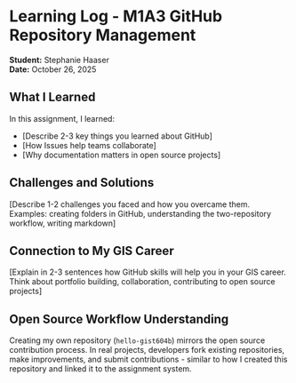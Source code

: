 # Learning Log - M1A3 GitHub Repository Management

**Student:** Stephanie Haaser  
**Date:** October 26, 2025

## What I Learned
In this assignment, I learned:
- [Describe 2-3 key things you learned about GitHub]
- [How Issues help teams collaborate]
- [Why documentation matters in open source projects]

## Challenges and Solutions
[Describe 1-2 challenges you faced and how you overcame them. Examples: creating folders in GitHub, understanding the two-repository workflow, writing markdown]

## Connection to My GIS Career
[Explain in 2-3 sentences how GitHub skills will help you in your GIS career. Think about portfolio building, collaboration, contributing to open source projects]

## Open Source Workflow Understanding
Creating my own repository (`hello-gist604b`) mirrors the open source contribution process. In real projects, developers fork existing repositories, make improvements, and submit contributions - similar to how I created this repository and linked it to the assignment system.

